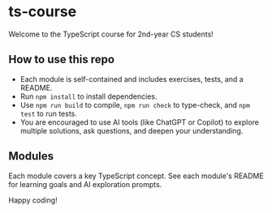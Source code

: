 # ts-course

Welcome to the TypeScript course for 2nd-year CS students!

## How to use this repo

- Each module is self-contained and includes exercises, tests, and a README.
- Run `npm install` to install dependencies.
- Use `npm run build` to compile, `npm run check` to type-check, and `npm test` to run tests.
- You are encouraged to use AI tools (like ChatGPT or Copilot) to explore multiple solutions, ask questions, and deepen your understanding.

## Modules

Each module covers a key TypeScript concept. See each module's README for learning goals and AI exploration prompts.

Happy coding!